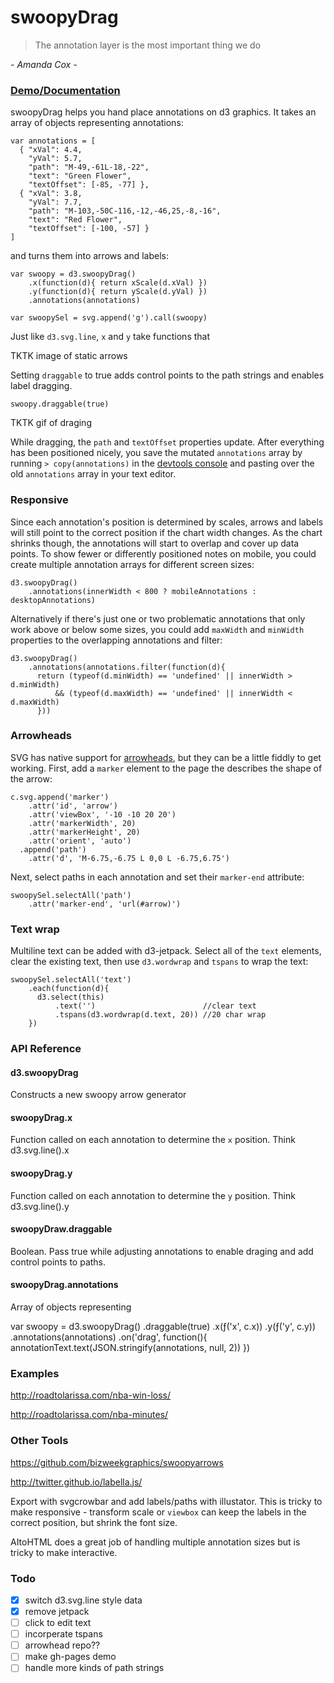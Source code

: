 # swoopyDrag

> The annotation layer is the most important thing we do

*- Amanda Cox -*

### [Demo/Documentation](http://1wheel.github.io/swoopy-drag/)

swoopyDrag helps you hand place annotations on d3 graphics. It takes an array of objects representing annotations:

    var annotations = [
      { "xVal": 4.4,
        "yVal": 5.7,
        "path": "M-49,-61L-18,-22",
        "text": "Green Flower",
        "textOffset": [-85, -77] },
      { "xVal": 3.8,
        "yVal": 7.7,
        "path": "M-103,-50C-116,-12,-46,25,-8,-16",
        "text": "Red Flower",
        "textOffset": [-100, -57] }
    ]

and turns them into arrows and labels:

    var swoopy = d3.swoopyDrag()
        .x(function(d){ return xScale(d.xVal) })
        .y(function(d){ return yScale(d.yVal) })
        .annotations(annotations)
        
    var swoopySel = svg.append('g').call(swoopy)

Just like `d3.svg.line`, `x` and `y` take functions that 

TKTK image of static arrows

Setting `draggable` to true adds control points to the path strings and enables label dragging.

    swoopy.draggable(true)

TKTK gif of draging

While dragging, the `path` and `textOffset` properties update. After everything has been positioned nicely, you save the mutated `annotations` array by running `> copy(annotations)` in the [devtools console](https://developer.chrome.com/devtools/docs/console) and pasting over the old `annotations` array in your text editor. 

### Responsive

Since each annotation's position is determined by scales, arrows and labels will still point to the correct position if the chart width changes. As the chart shrinks though, the annotations will start to overlap and cover up data points. To show fewer or differently positioned notes on mobile, you could create multiple annotation arrays for different screen sizes: 

    d3.swoopyDrag()
        .annotations(innerWidth < 800 ? mobileAnnotations : desktopAnnotations)

Alternatively if there's just one or two problematic annotations that only work above or below some sizes, you could add `maxWidth` and `minWidth` properties to the overlapping annotations and filter: 

    d3.swoopyDrag()
        .annotations(annotations.filter(function(d){
          return (typeof(d.minWidth) == 'undefined' || innerWidth > d.minWidth)
              && (typeof(d.maxWidth) == 'undefined' || innerWidth < d.maxWidth)
          }))

### Arrowheads

SVG has native support for [arrowheads](https://developer.mozilla.org/en-US/docs/Web/SVG/Element/marker), but they can be a little fiddly to get working. First, add a `marker` element to the page the describes the shape of the arrow:

    c.svg.append('marker')
        .attr('id', 'arrow')
        .attr('viewBox', '-10 -10 20 20')
        .attr('markerWidth', 20)
        .attr('markerHeight', 20)
        .attr('orient', 'auto')
      .append('path')
        .attr('d', 'M-6.75,-6.75 L 0,0 L -6.75,6.75')

Next, select paths in each annotation and set their `marker-end` attribute:

    swoopySel.selectAll('path')
        .attr('marker-end', 'url(#arrow)')

### Text wrap

Multiline text can be added with d3-jetpack. Select all of the `text` elements, clear the existing text, then use `d3.wordwrap` and `tspans` to wrap the text:

    swoopySel.selectAll('text')
        .each(function(d){
          d3.select(this)
              .text('')                        //clear text
              .tspans(d3.wordwrap(d.text, 20)) //20 char wrap
        })  

### API Reference

#### d3.swoopyDrag

Constructs a new swoopy arrow generator

#### swoopyDrag.x

Function called on each annotation to determine the `x` position. Think d3.svg.line().x

#### swoopyDrag.y

Function called on each annotation to determine the `y` position. Think d3.svg.line().y

#### swoopyDraw.draggable

Boolean. Pass true while adjusting annotations to enable draging and add control points to paths.

#### swoopyDrag.annotations

Array of objects representing  

var swoopy = d3.swoopyDrag()
    .draggable(true)
    .x(ƒ('x', c.x))
    .y(ƒ('y', c.y))
    .annotations(annotations)
    .on('drag', function(){
      annotationText.text(JSON.stringify(annotations, null, 2))
    })


### Examples

http://roadtolarissa.com/nba-win-loss/

http://roadtolarissa.com/nba-minutes/

### Other Tools

https://github.com/bizweekgraphics/swoopyarrows

http://twitter.github.io/labella.js/

Export with svgcrowbar and add labels/paths with illustator. This is tricky to make responsive - transform scale or `viewbox` can keep the labels in the correct position, but shrink the font size. 

AItoHTML does a great job of handling multiple annotation sizes but is tricky to make interactive.

### Todo
- [x] switch d3.svg.line style data
- [x] remove jetpack
- [ ] click to edit text
- [ ] incorperate tspans
- [ ] arrowhead repo??
- [ ] make gh-pages demo
- [ ] handle more kinds of path strings
